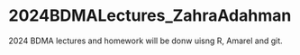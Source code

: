 # 2024BDMALectures_ZahraAdahman
2024 BDMA lectures and homework will be donw uisng R, Amarel and git. 
